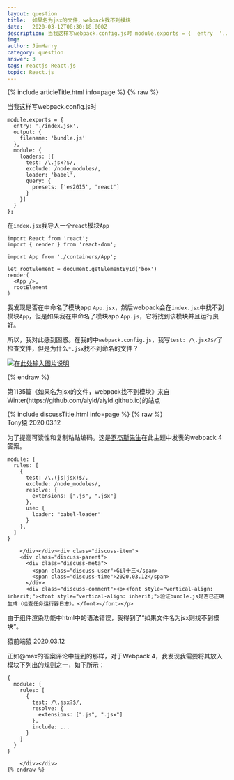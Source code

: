 ```yaml
---
layout: question
title:  如果名为jsx的文件，webpack找不到模块
date:   2020-03-12T08:30:18.000Z
description: 当我这样写webpack.config.js时 module.exports = {  entry  './index.jsx',  output...
img: 
author: JimHarry
category: question
answer: 3
tags: reactjs React.js
topic: React.js
---
```

<div class="article-root">
  <div class="article">
    {% include articleTitle.html info=page %}
    {% raw %}
    <div class="article-content"><p><font style="vertical-align: inherit;"><font style="vertical-align: inherit;">当我这样写webpack.config.js时 </font></font></p>

<pre><code>module.exports = {<font></font>
  entry: './index.jsx',<font></font>
  output: {<font></font>
    filename: 'bundle.js'<font></font>
  },<font></font>
  module: {<font></font>
    loaders: [{<font></font>
      test: /\.jsx?$/,<font></font>
      exclude: /node_modules/,<font></font>
      loader: 'babel',<font></font>
      query: {<font></font>
        presets: ['es2015', 'react']<font></font>
      }<font></font>
    }]<font></font>
  }<font></font>
};<font></font>
</code></pre>

<p><font style="vertical-align: inherit;"><font style="vertical-align: inherit;">在</font></font><code>index.jsx</code><font style="vertical-align: inherit;"><font style="vertical-align: inherit;">我导入一个</font></font><code>react</code><font style="vertical-align: inherit;"><font style="vertical-align: inherit;">模块</font></font><code>App</code></p>

<pre><code>import React from 'react';<font></font>
import { render } from 'react-dom';<font></font>
<font></font>
import App from './containers/App';<font></font>
<font></font>
let rootElement = document.getElementById('box')<font></font>
render(<font></font>
  &lt;App /&gt;,<font></font>
  rootElement<font></font>
)<font></font>
</code></pre>

<p><font style="vertical-align: inherit;"><font style="vertical-align: inherit;">我发现是否在中命名了模块app </font></font><code>App.jsx</code><font style="vertical-align: inherit;"><font style="vertical-align: inherit;">，然后webpack会在</font></font><code>index.jsx</code><font style="vertical-align: inherit;"><font style="vertical-align: inherit;">中找不到模块</font></font><code>App</code><font style="vertical-align: inherit;"><font style="vertical-align: inherit;">，但是如果我在中命名了模块app </font></font><code>App.js</code><font style="vertical-align: inherit;"><font style="vertical-align: inherit;">，它将找到该模块并且运行良好。</font></font></p>

<p><font style="vertical-align: inherit;"><font style="vertical-align: inherit;">所以，我对此感到困惑。</font><font style="vertical-align: inherit;">在我的中</font></font><code>webpack.config.js</code><font style="vertical-align: inherit;"><font style="vertical-align: inherit;">，我写</font></font><code>test: /\.jsx?$/</code><font style="vertical-align: inherit;"><font style="vertical-align: inherit;">了检查文件，但是为什么</font></font><code>*.jsx</code><font style="vertical-align: inherit;"><font style="vertical-align: inherit;">找不到</font><font style="vertical-align: inherit;">命名的文件</font><font style="vertical-align: inherit;">？</font></font></p>

<p><a href="https://www.samyoc.com//uploads/users/12509/images/thumbnails/1584001817613.png" data-src="https://www.samyoc.com//uploads/users/12509/images/1584001817613.png"><img src="https://i.stack.imgur.com/cRtyD.png" alt="在此处输入图片说明"></a></p></div>
    {% endraw %}
  </div>
  <p class="winter_mark">第1135篇《如果名为jsx的文件，webpack找不到模块》来自Winter(https://github.com/aiyld/aiyld.github.io)的站点</p>
  <div class="discuss-wrapper">
    {% include discussTitle.html info=page %}
    {% raw %}
    <div class="discuss-item">
        <div class="discuss-parent">
          <div class="discuss-meta">
            <span class="discuss-user">Tony猿</span>
            <span class="discuss-time">2020.03.12</span>
          </div>
          <div class="discuss-comment"><p><font style="vertical-align: inherit;"><font style="vertical-align: inherit;">为了提高可读性和复制粘贴编码。</font><font style="vertical-align: inherit;">这是</font></font><a href="https://stackoverflow.com/users/1657639/mr-rogers"><font style="vertical-align: inherit;"><font style="vertical-align: inherit;">罗杰斯先生</font></font></a><font style="vertical-align: inherit;"><font style="vertical-align: inherit;">在此主题中发表</font><font style="vertical-align: inherit;">的webpack 4答案</font><font style="vertical-align: inherit;">。</font></font></p>

<pre><code>module: {<font></font>
  rules: [<font></font>
    {<font></font>
      test: /\.(js|jsx)$/,<font></font>
      exclude: /node_modules/,<font></font>
      resolve: {<font></font>
        extensions: [".js", ".jsx"]<font></font>
      },<font></font>
      use: {<font></font>
        loader: "babel-loader"<font></font>
      }<font></font>
    },<font></font>
  ]<font></font>
}<font></font>
</code></pre></div>
        </div></div><div class="discuss-item">
        <div class="discuss-parent">
          <div class="discuss-meta">
            <span class="discuss-user">Gil十三</span>
            <span class="discuss-time">2020.03.12</span>
          </div>
          <div class="discuss-comment"><p><font style="vertical-align: inherit;"><font style="vertical-align: inherit;">验证bundle.js是否已正确生成（检查任务运行器日志）。</font></font></p>

<p><font style="vertical-align: inherit;"><font style="vertical-align: inherit;">由于组件渲染功能中html中的语法错误，我得到了“如果文件名为jsx则找不到模块”。 </font></font></p></div>
        </div></div><div class="discuss-item">
        <div class="discuss-parent">
          <div class="discuss-meta">
            <span class="discuss-user">猿前端猿</span>
            <span class="discuss-time">2020.03.12</span>
          </div>
          <div class="discuss-comment"><p><font style="vertical-align: inherit;"><font style="vertical-align: inherit;">正如@max的答案评论中提到的那样，对于Webpack 4，我发现我需要将其放入模块下列出的规则之一，如下所示：</font></font></p>

<pre><code>{<font></font>
  module: {<font></font>
    rules: [ <font></font>
      {<font></font>
        test: /\.jsx?$/, <font></font>
        resolve: {<font></font>
          extensions: [".js", ".jsx"]<font></font>
        },<font></font>
        include: ...<font></font>
      }<font></font>
    ]<font></font>
  }<font></font>
}<font></font>
</code></pre></div>
        </div></div>
    {% endraw %}
  </div>
<div>
